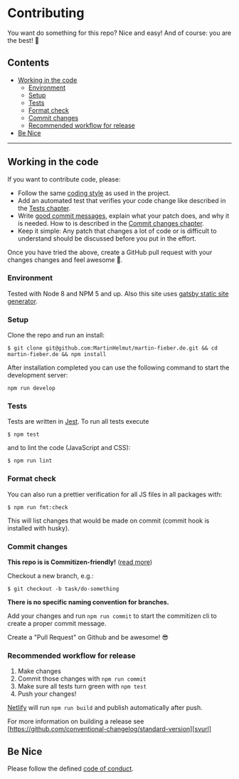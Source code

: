# Contributing

You want do something for this repo? Nice and easy! And of course: you are the best! 🚀

## Contents

* [Working in the code](#working-in-the-code)
    * [Environment](#environment)
    * [Setup](#setup)
    * [Tests](#tests)
    * [Format check](#format-check)
    * [Commit changes](#commit-changes)
    * [Recommended workflow for release](#recommended-workflow-for-release)
* [Be Nice](#be-nice)

---

## Working in the code

If you want to contribute code, please:

* Follow the same [coding style](#format-check) as used in the project.
* Add an automated test that verifies your code change like described in the [Tests chapter](#tests).
* Write [good commit messages](http://tbaggery.com/2008/04/19/a-note-about-git-commit-messages.html), explain what your patch does, and why it is needed. How to is described in the [Commit changes chapter](#commit-changes).
* Keep it simple: Any patch that changes a lot of code or is difficult to understand should be discussed before you put in the effort.

Once you have tried the above, create a GitHub pull request with your changes changes and feel awesome 🎉.

### Environment

Tested with Node 8 and NPM 5 and up. Also this site uses [gatsby static site generator][gburl].

### Setup

Clone the repo and run an install:

```shell
$ git clone git@github.com:MartinHelmut/martin-fieber.de.git && cd martin-fieber.de && npm install
```

After installation completed you can use the following command to start the development server:

```shell
npm run develop
```

### Tests

Tests are written in [Jest][jturl]. To run all tests execute

```shell
$ npm test
```

and to lint the code (JavaScript and CSS):

```shell
$ npm run lint
```

### Format check

You can also run a prettier verification for all JS files in all packages with:

```shell
$ npm run fmt:check
```

This will list changes that would be made on commit (commit hook is installed with husky).

### Commit changes

**This repo is is Commitizen-friendly!** ([read more][czcli])

Checkout a new branch, e.g.:

```shell
$ git checkout -b task/do-something
```

**There is no specific naming convention for branches.**

Add your changes and run `npm run commit` to start the commitizen cli to create a proper commit message.

Create a "Pull Request" on Github and be awesome! 😎

### Recommended workflow for release

1. Make changes
2. Commit those changes with `npm run commit`
3. Make sure all tests turn green with `npm test`
4. Push your changes!

[Netlify][nturl] will run `npm run build` and publish automatically after push.

For more information on building a release see [https://github.com/conventional-changelog/standard-version][svurl]

## Be Nice

Please follow the defined [code of conduct](CODE_OF_CONDUCT.md).

[lnurl]: https://github.com/lerna/lerna
[czcli]: http://commitizen.github.io/cz-cli/
[svurl]: https://github.com/conventional-changelog/standard-version
[jturl]: https://facebook.github.io/jest/
[gburl]: https://www.gatsbyjs.org/
[nturl]: https://www.netlify.com/
